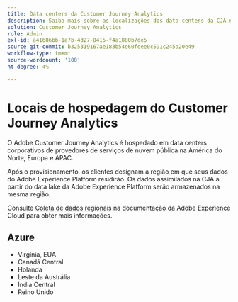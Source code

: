 ```yaml
---
title: Data centers da Customer Journey Analytics
description: Saiba mais sobre as localizações dos data centers da CJA no mundo todo.
solution: Customer Journey Analytics
role: Admin
exl-id: a41686bb-1a7b-4d27-8415-f4a1880b7de5
source-git-commit: b325319167ae183b54e60feee0c591c245a20e49
workflow-type: tm+mt
source-wordcount: '100'
ht-degree: 4%

---
```


# Locais de hospedagem do Customer Journey Analytics

O Adobe Customer Journey Analytics é hospedado em data centers corporativos de provedores de serviços de nuvem pública na América do Norte, Europa e APAC.

Após o provisionamento, os clientes designam a região em que seus dados do Adobe Experience Platform residirão. Os dados assimilados na CJA a partir do data lake da Adobe Experience Platform serão armazenados na mesma região.

Consulte [Coleta de dados regionais](https://experienceleague.adobe.com/en/docs/core-services/interface/data-collection/rdc) na documentação da Adobe Experience Cloud para obter mais informações.

## Azure

- Virgínia, EUA
- Canadá Central
- Holanda
- Leste da Austrália
- Índia Central
- Reino Unido

